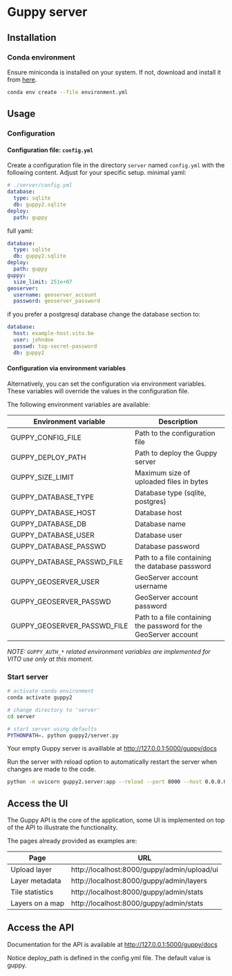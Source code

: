 # Guppy server

## Installation

### Conda environment

Ensure miniconda is installed on your system. If not, download and install it from [here](https://docs.conda.io/en/latest/miniconda.html).

```bash
conda env create --file environment.yml
```

## Usage

### Configuration


#### Configuration file: `config.yml`

Create a configuration file in the directory `server` named `config.yml` with the following content. Adjust for your specific setup.
minimal yaml:

```yaml
# ./server/config.yml
database:
  type: sqlite
  db: guppy2.sqlite
deploy:
  path: guppy
```

full yaml:

```yaml
database:
  type: sqlite
  db: guppy2.sqlite
deploy:
  path: guppy
guppy:
  size_limit: 251e+07
geoserver:
  username: geoserver_account
  password: geoserver_password
```

if you prefer a postgresql database change the database section to:

```yaml
database:
  host: example-host.vito.be
  user: johndoe
  passwd: top-secret-password
  db: guppy2
```

#### Configuration via environment variables

Alternatively, you can set the configuration via environment variables.
These variables will override the values in the configuration file.

The following environment variables are available:

| Environment variable | Description |
| --- | --- |
| GUPPY_CONFIG_FILE | Path to the configuration file |
| GUPPY_DEPLOY_PATH | Path to deploy the Guppy server |
| GUPPY_SIZE_LIMIT | Maximum size of uploaded files in bytes |
| GUPPY_DATABASE_TYPE | Database type (sqlite, postgres) |
| GUPPY_DATABASE_HOST | Database host |
| GUPPY_DATABASE_DB | Database name |
| GUPPY_DATABASE_USER | Database user |
| GUPPY_DATABASE_PASSWD | Database password |
| GUPPY_DATABASE_PASSWD_FILE | Path to a file containing the database password |
| GUPPY_GEOSERVER_USER | GeoServer account username |
| GUPPY_GEOSERVER_PASSWD | GeoServer account password |
| GUPPY_GEOSERVER_PASSWD_FILE | Path to a file containing the password for the GeoServer account |

_NOTE: `GUPPY_AUTH_*` related environment variables are implemented for VITO use only at this moment._

### Start server

```bash
# activate conda environment
conda activate guppy2

# change directory to 'server'
cd server

# start server using defaults
PYTHONPATH=. python guppy2/server.py
```

Your empty Guppy server is availlable at http://127.0.0.1:5000/guppy/docs

Run the server with reload option to automatically restart the server when changes are made to the code.

```bash
python -m uvicorn guppy2.server:app --reload --port 8000 --host 0.0.0.0
```
 
## Access the UI

The Guppy API is the core of the application, some UI is implemented on top of the API to illustrate the functionality. 

The pages already provided as examples are:

| Page | URL |
| --- | --- |
| Upload layer | http://localhost:8000/guppy/admin/upload/ui |
| Layer metadata | http://localhost:8000/guppy/admin/layers |
| Tile statistics | http://localhost:8000/guppy/admin/stats |
| Layers on a map | http://localhost:8000/guppy/admin/stats |




## Access the API
  
Documentation for the API is available at http://127.0.0.1:5000/guppy/docs

Notice deploy_path is defined in the config.yml file. 
The default value is guppy.
<!-- If you change the deploy path in the config.yml file, you should also change the path in the docker-compose.yml file. -->
<!-- The path in the docker-compose.yml file should be the same as the path in the config.yml file. -->